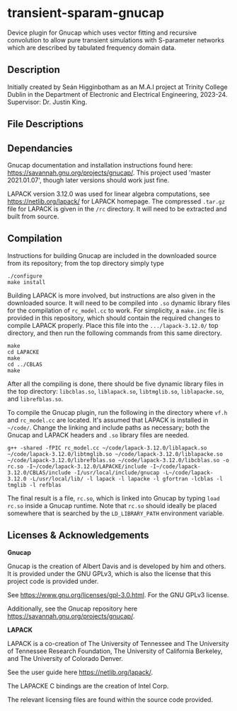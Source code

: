 # transient-sparam-gnucap
Device plugin for Gnucap which uses vector fitting and recursive convolution to allow pure transient simulations with S-parameter networks which are described by tabulated frequency domain data.

## Description
Initially created by Seán Higginbotham as an M.A.I project at Trinity College Dublin in the Department of Electronic and Electrical Engineering, 2023-24. Supervisor: Dr. Justin King.

## File Descriptions

## Dependancies
Gnucap documentation and installation instructions found here: <https://savannah.gnu.org/projects/gnucap/>.
This project used 'master 2021.01.07', though later versions should work just fine.

LAPACK version 3.12.0 was used for linear algebra computations, see <https://netlib.org/lapack/> for LAPACK homepage. The  compressed ```.tar.gz``` file for LAPACK is given in the ```/rc``` directory. It will need to be extracted and built from source.

## Compilation
Instructions for building Gnucap are included in the downloaded source from its repository; from the top directory simply type
```
./configure
make install
```
Building LAPACK is more involved, but instructions are also given in the downloaded source. It will need to be compiled into ```.so``` dynamic library files for the compilation of ```rc_model.cc``` to work.
For simplicity, a ```make.inc``` file is provided in this repository, which should contain the required changes to compile LAPACK properly. Place this file into the ```.../lapack-3.12.0/``` top directory, and then run the following commands from this same directory.
```
make
cd LAPACKE
make
cd ../CBLAS
make
```
After all the compiling is done, there should be five dynamic library files in the top directory: ```libcblas.so```, ```liblapack.so```, ```libtmglib.so```, ```liblapacke.so```, and ```librefblas.so```.

To compile the Gnucap plugin, run the following in the directory where  ```vf.h``` and  ```rc_model.cc``` are located. It's assumed that LAPACK is installed in  ```~/code/```. Change the linking and include paths as necessary; both the Gnucap and LAPACK headers and  ```.so``` library files are needed.
```
g++ -shared -fPIC rc_model.cc ~/code/lapack-3.12.0/liblapack.so ~/code/lapack-3.12.0/libtmglib.so ~/code/lapack-3.12.0/liblapacke.so ~/code/lapack-3.12.0/librefblas.so ~/code/lapack-3.12.0/libcblas.so -o rc.so -I~/code/lapack-3.12.0/LAPACKE/include -I~/code/lapack-3.12.0/CBLAS/include -I/usr/local/include/gnucap -L~/code/lapack-3.12.0 -L/usr/local/lib/ -l lapack -l lapacke -l gfortran -lcblas -l tmglib -l refblas
```
The final result is a file, ```rc.so```, which is linked into Gnucap by typing ```load rc.so``` inside a Gnucap runtime. Note that ```rc.so``` should ideally be placed somewhere that is searched by the ```LD_LIBRARY_PATH``` environment variable.

## Licenses & Acknowledgements

**Gnucap**

Gnucap is the creation of Albert Davis and is developed by him and others. It is provided under
the GNU GPLv3, which is also the license that this project code is provided under.

See https://www.gnu.org/licenses/gpl-3.0.html. For the GNU GPLv3 license.

Additionally, see the Gnucap repository here https://savannah.gnu.org/projects/gnucap/.

**LAPACK**

LAPACK is a co-creation of The University of Tennessee and The University of Tennessee
Research Foundation, The University of California Berkeley, and The University of Colorado
Denver.

See the user guide here https://netlib.org/lapack/.

The LAPACKE C bindings are the creation of Intel Corp.

The relevant licensing files are found within the source code provided.
